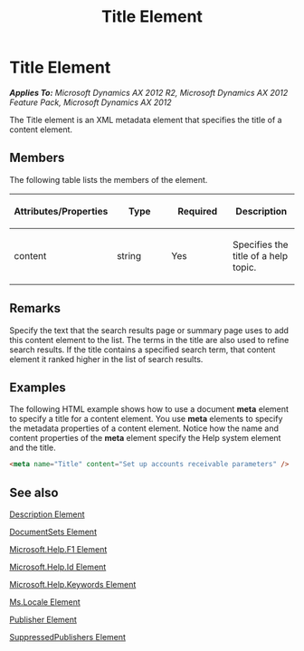 ﻿---
title: Title Element
TOCTitle: Title Element
ms:assetid: 018aba5b-af04-44f4-a4cc-af8aedf8a24e
ms:mtpsurl: https://msdn.microsoft.com/en-us/library/Gg882291(v=AX.60)
ms:contentKeyID: 35257122
ms.date: 11/07/2012
mtps_version: v=AX.60
dev_langs:
- html
---

# Title Element 


_**Applies To:** Microsoft Dynamics AX 2012 R2, Microsoft Dynamics AX 2012 Feature Pack, Microsoft Dynamics AX 2012_

The Title element is an XML metadata element that specifies the title of a content element.

## Members

The following table lists the members of the element.

<table>
<colgroup>
<col style="width: 25%" />
<col style="width: 25%" />
<col style="width: 25%" />
<col style="width: 25%" />
</colgroup>
<thead>
<tr class="header">
<th><p>Attributes/Properties</p></th>
<th><p>Type</p></th>
<th><p>Required</p></th>
<th><p>Description</p></th>
</tr>
</thead>
<tbody>
<tr class="odd">
<td><p>content</p></td>
<td><p>string</p></td>
<td><p>Yes</p></td>
<td><p>Specifies the title of a help topic.</p></td>
</tr>
</tbody>
</table>


## Remarks

Specify the text that the search results page or summary page uses to add this content element to the list. The terms in the title are also used to refine search results. If the title contains a specified search term, that content element it ranked higher in the list of search results.

## Examples

The following HTML example shows how to use a document **meta** element to specify a title for a content element. You use **meta** elements to specify the metadata properties of a content element. Notice how the name and content properties of the **meta** element specify the Help system element and the title.

``` html
<meta name="Title" content="Set up accounts receivable parameters" />
```

## See also

[Description Element](description-element.md)

[DocumentSets Element](documentsets-element.md)

[Microsoft.Help.F1 Element](microsoft-help-f1-element.md)

[Microsoft.Help.Id Element](microsoft-help-id-element.md)

[Microsoft.Help.Keywords Element](microsoft-help-keywords-element.md)

[Ms.Locale Element](ms-locale-element.md)

[Publisher Element](publisher-element.md)

[SuppressedPublishers Element](suppressedpublishers-element.md)

